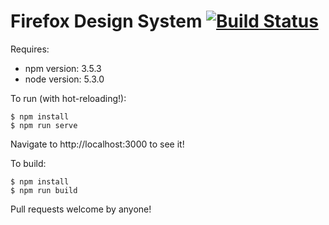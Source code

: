 # Firefox Design System  [![Build Status](https://travis-ci.org/FirefoxUX/StyleGuide.svg?branch=master)](https://travis-ci.org/FirefoxUX/StyleGuide)

Requires:
* npm version: 3.5.3
* node version: 5.3.0

To run (with hot-reloading!):
```
$ npm install
$ npm run serve
```
Navigate to http://localhost:3000 to see it!

To build:
```
$ npm install
$ npm run build
```

Pull requests welcome by anyone!
